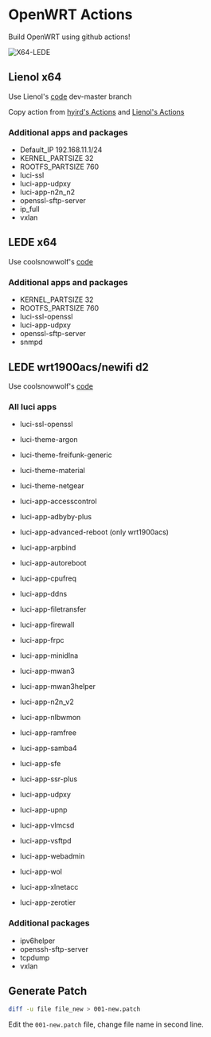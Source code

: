 # OpenWRT Actions

Build OpenWRT using github actions!

![X64-LEDE](https://github.com/alecthw/openwrt-actions/workflows/Openwrt-AutoBuild/badge.svg)

## Lienol x64

Use Lienol's [code](https://github.com/Lienol/openwrt) dev-master branch

Copy action from [hyird's Actions](https://github.com/hyird/openwrt-actions) and [Lienol's Actions](https://github.com/Lienol/openwrt-actions)

### Additional apps and packages

- Default_IP 192.168.11.1/24
- KERNEL_PARTSIZE 32
- ROOTFS_PARTSIZE 760
- luci-ssl
- luci-app-udpxy
- luci-app-n2n_n2
- openssl-sftp-server
- ip_full
- vxlan

## LEDE x64

Use coolsnowwolf's [code](https://github.com/coolsnowwolf/lede)

### Additional apps and packages

- KERNEL_PARTSIZE 32
- ROOTFS_PARTSIZE 760
- luci-ssl-openssl
- luci-app-udpxy
- openssl-sftp-server
- snmpd

## LEDE wrt1900acs/newifi d2

Use coolsnowwolf's [code](https://github.com/coolsnowwolf/lede)

### All luci apps

- luci-ssl-openssl

- luci-theme-argon
- luci-theme-freifunk-generic
- luci-theme-material
- luci-theme-netgear

- luci-app-accesscontrol
- luci-app-adbyby-plus
- luci-app-advanced-reboot (only wrt1900acs)
- luci-app-arpbind
- luci-app-autoreboot
- luci-app-cpufreq
- luci-app-ddns
- luci-app-filetransfer
- luci-app-firewall
- luci-app-frpc
- luci-app-minidlna
- luci-app-mwan3
- luci-app-mwan3helper
- luci-app-n2n_v2
- luci-app-nlbwmon
- luci-app-ramfree
- luci-app-samba4
- luci-app-sfe
- luci-app-ssr-plus
- luci-app-udpxy
- luci-app-upnp
- luci-app-vlmcsd
- luci-app-vsftpd
- luci-app-webadmin
- luci-app-wol
- luci-app-xlnetacc
- luci-app-zerotier

### Additional packages

- ipv6helper
- openssh-sftp-server
- tcpdump
- vxlan

## Generate Patch

``` bash
diff -u file file_new > 001-new.patch
```

Edit the `001-new.patch` file, change file name in second line.
